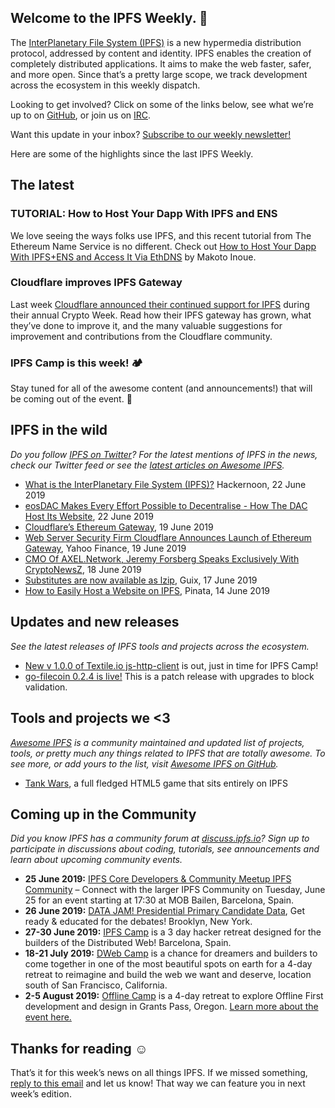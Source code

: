 ## Welcome to the IPFS Weekly. 👋

The [InterPlanetary File System (IPFS)](https://ipfs.io/) is a new hypermedia distribution protocol, addressed by content and identity. IPFS enables the creation of completely distributed applications. It aims to make the web faster, safer, and more open. Since that’s a pretty large scope, we track development across the ecosystem in this weekly dispatch.

Looking to get involved? Click on some of the links below, see what we’re up to on [GitHub](https://github.com/ipfs), or join us on [IRC](https://riot.im/app/#/room/#ipfs:matrix.org).

Want this update in your inbox? [Subscribe to our weekly newsletter!](https://tinyletter.com/ipfsnewsletter)

Here are some of the highlights since the last IPFS Weekly.

## The latest

### TUTORIAL: How to Host Your Dapp With IPFS and ENS

We love seeing the ways folks use IPFS, and this recent tutorial from The Ethereum Name Service is no different. Check out [How to Host Your Dapp With IPFS+ENS and Access It Via EthDNS](https://medium.com/the-ethereum-name-service/how-to-host-your-dapp-with-ipfs-ens-and-access-it-via-ethdns-c96046059d87) by Makoto Inoue.


### Cloudflare improves IPFS Gateway

Last week [Cloudflare announced their continued support for IPFS](https://blog.cloudflare.com/continuing-to-improve-our-ipfs-gateway/) during their annual Crypto Week. Read how their IPFS gateway has grown, what they’ve done to improve it, and the many valuable suggestions for improvement and contributions from the Cloudflare community. 

### IPFS Camp is this week! 🏕

Stay tuned for all of the awesome content (and announcements!) that will be coming out of the event. 🎉


## IPFS in the wild
*Do you follow [IPFS on Twitter](https://twitter.com/IPFSbot)? For the latest mentions of IPFS in the news, check our Twitter feed or see the [latest articles on Awesome IPFS](https://awesome.ipfs.io/articles/).* 

+ [What is the InterPlanetary File System (IPFS)?](https://hackernoon.com/what-is-the-interplanetary-file-system-ipfs-2da976e35d05) Hackernoon, 22 June 2019
+ [eosDAC Makes Every Effort Possible to Decentralise - How The DAC Host Its Website](https://steemit.com/eosio/@eosdac/eosdac-makes-every-effort-possible-to-decentralise-how-the-dac-host-its-website), 22 June 2019
+ [Cloudflare’s Ethereum Gateway](https://blog.cloudflare.com/cloudflare-ethereum-gateway/), 19 June 2019
+ [Web Server Security Firm Cloudflare Announces Launch of Ethereum Gateway](https://finance.yahoo.com/news/server-security-firm-cloudflare-announces-154600946.html), Yahoo Finance, 19 June 2019
+ [CMO Of AXEL.Network, Jeremy Forsberg Speaks Exclusively With CryptoNewsZ](https://www.cryptonewsz.com/cmo-of-axel-network-jeremy-forsberg-speaks-exclusively-with-cryptonewsz/26428/), 18 June 2019
+ [Substitutes are now available as lzip](https://www.gnu.org/software/guix/blog/2019/substitutes-are-now-available-as-lzip/), Guix, 17 June 2019
+ [How to Easily Host a Website on IPFS](https://medium.com/pinata/how-to-easily-host-a-website-on-ipfs-9d842b5d6a01), Pinata, 14 June 2019

## Updates and new releases
*See the latest releases of IPFS tools and projects across the ecosystem.*

+ [New v 1.0.0 of Textile.io js-http-client](https://www.npmjs.com/package/@textile/js-http-client) is out, just in time for IPFS Camp!
+ [go-filecoin 0.2.4 is live!](https://github.com/filecoin-project/go-filecoin/blob/master/CHANGELOG.md#go-filecoin-024) This is a patch release with upgrades to block validation. 


## Tools and projects we <3
*[Awesome IPFS](https://awesome.ipfs.io/) is a community maintained and updated list of projects, tools, or pretty much any things related to IPFS that are totally awesome. To see more, or add yours to the list, visit [Awesome IPFS on GitHub](https://github.com/ipfs/awesome-ipfs).* 

+ [Tank Wars](http://mymobiservices.com:9001/ipfs/QmRWCov9MFoGXWYaJoUei1m7geeHVLvGNgwfrgbx49hqqZ/), a full fledged HTML5 game that sits entirely on IPFS

 
## Coming up in the Community
*Did you know IPFS has a community forum at [discuss.ipfs.io](https://discuss.ipfs.io/)? Sign up to participate in discussions about coding, tutorials, see announcements and learn about upcoming community events.*


+ **25 June 2019:** [IPFS Core Developers & Community Meetup
IPFS Community](https://www.meetup.com/barcelona-ipfs/events/262101190/) – Connect with the larger IPFS Community on Tuesday, June 25 for an event starting at 17:30 at MOB Bailen, Barcelona, Spain.
+ **26 June 2019:** [DATA JAM! Presidential Primary Candidate Data](https://www.meetup.com/Qri-Data-Jam/events/262417151), Get ready & educated for the debates! Brooklyn, New York.
+ **27-30 June 2019:** [IPFS Camp](https://camp.ipfs.io/) is a 3 day hacker retreat designed for the builders of the Distributed Web! Barcelona, Spain.
+ **18-21 July 2019:** [DWeb Camp](https://dwebcamp.org/) is a chance for dreamers and builders to come together in one of the most beautiful spots on earth for a 4-day retreat to reimagine and build the web we want and deserve, location south of San Francisco, California.
+ **2-5 August 2019:** [Offline Camp](http://offlinefirst.org/camp/) is a 4-day retreat to explore Offline First development and design in Grants Pass, Oregon. [Learn more about the event here.](https://medium.com/offline-camp/announcing-offline-camp-v5-eb9111fdcc94)


## Thanks for reading ☺️

That’s it for this week’s news on all things IPFS. If we missed something, [reply to this email](mailto:newsletter@ipfs.io) and let us know! That way we can feature you in next week’s edition. 
